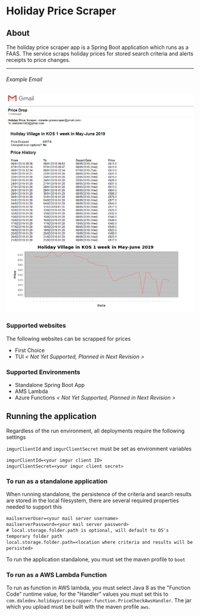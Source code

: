 # Holiday Price Scraper

## About
The holiday price scraper app is a Spring Boot application which runs as a FAAS.
The service scraps holiday prices for stored search criteria and alerts receipts to price changes.

---
###### _Example Email_
![alt text](example-email.png "Example of email produced by application")
---

### Supported websites

The following websites can be scrapped for prices

* First Choice
* TUI _< Not Yet Supported, Planned in Next Revision >_

### Supported Environments

* Standalone Spring Boot App
* AMS Lambda
* Azure Functions  _< Not Yet Supported, Planned in Next Revision >_

## Running the application

Regardless of the run environment, all deployments require the following settings

`imgurClientId` and `imgurClientSecret` must be set as environment variables
```properties
imgurClientId=<your imgur client ID>
imgurClientSecret=<your imgur client secret>
```

### To run as a standalone application
When running standalone, the persistence of the criteria and search results are stored in the local filesystem,
there are several required properties needed to support this

```properties
mailserverUser=<your mail server username>
mailserverPassword=<your mail server password>
# local.storage.folder.path is optional, will default to OS's temporary folder path
local.storage.folder.path=<location where criteria and results will be persisted>
```

To run the application standalone, you must set the maven profile to `boot`

### To run as a AWS Lambda Function

To run as function in AWS lambda, you must select Java 8 as the "Function Code" runtime value, for the "Handler" values
you must set this to `com.daledev.holidaypricescrapper.function.PriceCheckAwsHandler`. The jar which you upload must be built with
the maven profile `aws`.
